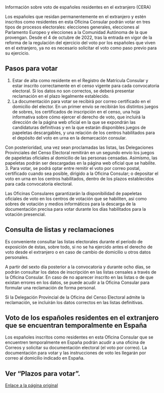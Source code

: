  Información sobre voto de españoles residentes en el extranjero (CERA)

  Los españoles que residan permanentemente en el extranjero y estén inscritos como residentes en esta Oficina Consular podrán votar en tres tipos de procesos electorales: elecciones generales, elecciones al Parlamento Europeo y elecciones a la Comunidad Autónoma de la que provengan. Desde el 4 de octubre de 2022, tras la entrada en vigor de la reforma de la regulación del ejercicio del voto por los españoles que viven en el extranjero, ya no es necesario solicitar el voto como paso previo para su ejercicio.

 Pasos para votar
----------------

 1. Estar de alta como residente en el Registro de Matrícula Consular y estar inscrito correctamente en el censo vigente para cada convocatoria electoral. Si los datos no son correctos, se deberá presentar reclamación en el plazo legalmente establecido.
2. La documentación para votar se recibirá por correo certificado en el domicilio del elector. En un primer envío se recibirán los distintos juegos de sobres, los certificados de inscripción en el censo, una hoja informativa sobre cómo ejercer el derecho de voto, que incluirá la dirección de la página web oficial en la que se expondrán las candidaturas definitivas y en la que estarán disponibles juegos de papeletas descargables, y una relación de los centros habilitados para el depósito del voto en urna en la demarcación consular.

 Con posterioridad, una vez sean proclamadas las listas, las Delegaciones Provinciales del Censo Electoral remitirán en un segundo envío los juegos de papeletas oficiales al domicilio de las personas censadas. Asimismo, las papeletas podrán ser descargadas en la página web oficial que se habilite.
3. Para votar, se podrá optar entre remitir el voto por correo postal, certificado cuando sea posible, dirigido a la Oficina Consular; o depositar el voto en urna en los centros habilitados, dentro de los plazos establecidos para cada convocatoria electoral. 

 Las Oficinas Consulares garantizarán la disponibilidad de papeletas oficiales de voto en los centros de votación que se habiliten, así como sobres de votación y medios informáticos para la descarga de la documentación precisa para votar durante los días habilitados para la votación presencial.

 Consulta de listas y reclamaciones
----------------------------------

 Es conveniente consultar las listas electorales durante el período de exposición de éstas, sobre todo, si no se ha ejercido antes el derecho de voto desde el extranjero o en caso de cambio de domicilio u otros datos personales.

 A partir del sexto día posterior a la convocatoria y durante ocho días, se podrán consultar los datos de inscripción en las listas censales a través de la Oficina Consular. En caso de no aparecer inscrito en las listas o de que existan errores en los datos, se puede acudir a la Oficina Consular para formular una reclamación de forma personal.

 Si la Delegación Provincial de la Oficina del Censo Electoral admite la reclamación, se incluirán los datos correctos en las listas definitivas.

 Voto de los españoles residentes en el extranjero que se encuentran temporalmente en España
-------------------------------------------------------------------------------------------

 Los españoles inscritos como residentes en esta Oficina Consular que se encuentren temporalmente en España podrán acudir a una oficina de Correos y solicitar su documentación electoral (el voto por correo). La documentación para votar y las instrucciones de voto les llegarán por correo al domicilio indicado en España.

 Ver “Plazos para votar”.
------------------------

  [Enlace a la página original](https://www.exteriores.gob.es/Consulados/amsterdam/es/ServiciosConsulares/Paginas/index.aspx?scco=Pa%C3%ADses+Bajos&scd=9&scca=Votar%20en%20Espa%C3%B1a&scs=Informaci%C3%B3n%20sobre%20voto%20de%20espa%C3%B1oles%20residentes%20en%20el%20extranjero%20%28CERA%29)